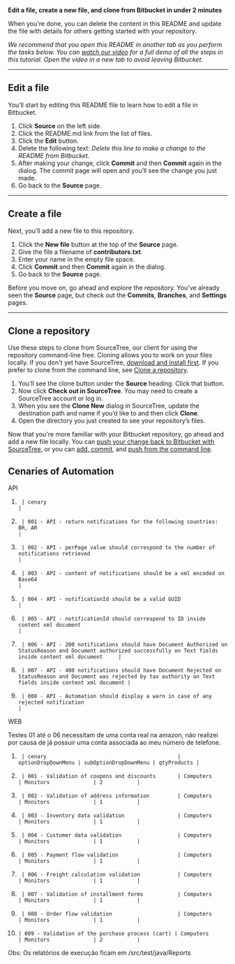 **Edit a file, create a new file, and clone from Bitbucket in under 2 minutes**

When you're done, you can delete the content in this README and update the file with details for others getting started with your repository.

*We recommend that you open this README in another tab as you perform the tasks below. You can [watch our video](https://youtu.be/0ocf7u76WSo) for a full demo of all the steps in this tutorial. Open the video in a new tab to avoid leaving Bitbucket.*

---

## Edit a file

You’ll start by editing this README file to learn how to edit a file in Bitbucket.

1. Click **Source** on the left side.
2. Click the README.md link from the list of files.
3. Click the **Edit** button.
4. Delete the following text: *Delete this line to make a change to the README from Bitbucket.*
5. After making your change, click **Commit** and then **Commit** again in the dialog. The commit page will open and you’ll see the change you just made.
6. Go back to the **Source** page.

---

## Create a file

Next, you’ll add a new file to this repository.

1. Click the **New file** button at the top of the **Source** page.
2. Give the file a filename of **contributors.txt**.
3. Enter your name in the empty file space.
4. Click **Commit** and then **Commit** again in the dialog.
5. Go back to the **Source** page.

Before you move on, go ahead and explore the repository. You've already seen the **Source** page, but check out the **Commits**, **Branches**, and **Settings** pages.

---

## Clone a repository

Use these steps to clone from SourceTree, our client for using the repository command-line free. Cloning allows you to work on your files locally. If you don't yet have SourceTree, [download and install first](https://www.sourcetreeapp.com/). If you prefer to clone from the command line, see [Clone a repository](https://confluence.atlassian.com/x/4whODQ).

1. You’ll see the clone button under the **Source** heading. Click that button.
2. Now click **Check out in SourceTree**. You may need to create a SourceTree account or log in.
3. When you see the **Clone New** dialog in SourceTree, update the destination path and name if you’d like to and then click **Clone**.
4. Open the directory you just created to see your repository’s files.

Now that you're more familiar with your Bitbucket repository, go ahead and add a new file locally. You can [push your change back to Bitbucket with SourceTree](https://confluence.atlassian.com/x/iqyBMg), or you can [add, commit,](https://confluence.atlassian.com/x/8QhODQ) and [push from the command line](https://confluence.atlassian.com/x/NQ0zDQ).

## Cenaries of Automation

API

1.      | cenary                                                                                                                                                            |
2.      | 001 - API - return notifications for the following countries: BR, AR                                                                                              |
3.      | 002 - API - perPage value should correspond to the number of notifications retrieved                                                                              |
4.      | 003 - API - content of notifications should be a xml encoded on Base64                                                                                            |
5.      | 004 - API - notificationId should be a valid GUID                                                                                                                 |
6.      | 005 - API - notificationId should correspond to ID inside content xml document                                                                                    |
7.      | 006 - API - 200 notifications should have Document Authorized on StatusReason and Document authorized successfully on Text fields inside content xml document     |
8.      | 007 - API - 400 notifications should have Document Rejected on StatusReason and Document was rejected by tax authority on Text fields inside content xml document |
9.      | 008 - API - Automation should display a warn in case of any rejected notification                                                                                 |


WEB

Testes 01 até o 06 necessitam de uma conta real na amazon, não realizei por causa de já possuir uma conta associada ao meu número de telefone.

1.      | cenary                                          | optionDropDownMenu | subOptionDropDownMenu | qtyProducts |
2.      | 001 - Validation of coupons and discounts       | Computers          | Monitors              | 2           |
3.      | 002 - Validation of address information         | Computers          | Monitors              | 1           |
4.      | 003 - Inventory data validation                 | Computers          | Monitors              | 1           |
5.      | 004 - Customer data validation                  | Computers          | Monitors              | 1           |
6.      | 005 - Payment flow validation                   | Computers          | Monitors              | 1           |
7.      | 006 - Freight calculation validation            | Computers          | Monitors              | 1           |
8.      | 007 - Validation of installment forms           | Computers          | Monitors              | 1           |
9.      | 008 - Order flow validation                     | Computers          | Monitors              | 1           |
10.     | 009 - Validation of the purchase process (cart) | Computers          | Monitors              | 2           |


Obs: Os relatórios de execução ficam em /src/test/java/Reports